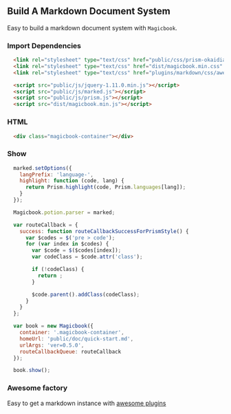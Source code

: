 ## Build A Markdown Document System
Easy to build a markdown document system with `Magicbook`.

### Import Dependencies
```html
  <link rel="stylesheet" type="text/css" href="public/css/prism-okaidia.css" />
  <link rel="stylesheet" type="text/css" href="dist/magicbook.min.css" />
  <link rel="stylesheet" type="text/css" href="plugins/markdown/css/awesome.min.css" />

  <script src="public/js/jquery-1.11.0.min.js"></script>
  <script src="public/js/marked.js"></script>
  <script src="public/js/prism.js"></script>
  <script src="dist/magicbook.min.js"></script>
```

### HTML
```html
  <div class="magicbook-container"></div>
```

### Show
```js
  marked.setOptions({
    langPrefix: 'language-',
    highlight: function (code, lang) {
      return Prism.highlight(code, Prism.languages[lang]);
    }
  });

  Magicbook.potion.parser = marked;

  var routeCallback = {
    success: function routeCallbackSuccessForPrismStyle() {
      var $codes = $('pre > code');
      for (var index in $codes) {
        var $code = $($codes[index]);
        var codeClass = $code.attr('class');

        if (!codeClass) {
          return ;
        }

        $code.parent().addClass(codeClass);
      }
    }
  };

  var book = new Magicbook({
    container: '.magicbook-container',
    homeUrl: 'public/doc/quick-start.md',
    urlArgs: 'ver=0.5.0',
    routeCallbackQueue: routeCallback
  });

  book.show();
```

### Awesome factory
Easy to get a markdown instance with [awesome plugins](#public/doc/plugins/markdown/js/awesome.md)
